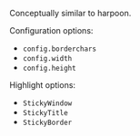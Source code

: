 Conceptually similar to harpoon.

Configuration options:

- `config.borderchars`
- `config.width`
- `config.height`

Highlight options:

- `StickyWindow`
- `StickyTitle`
- `StickyBorder`
